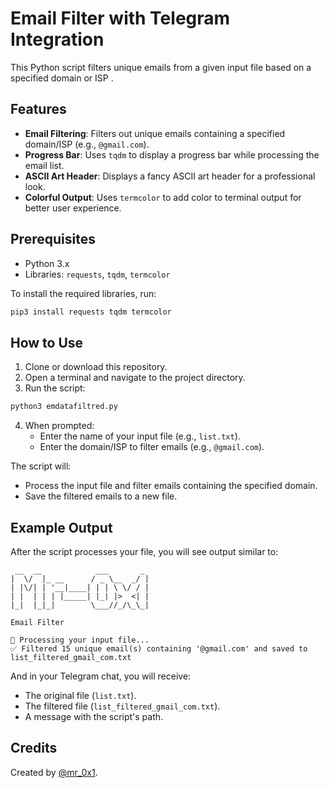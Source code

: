 
# Email Filter with Telegram Integration

This Python script filters unique emails from a given input file based on a specified domain or ISP .

## Features

- **Email Filtering**: Filters out unique emails containing a specified domain/ISP (e.g., `@gmail.com`).
- **Progress Bar**: Uses `tqdm` to display a progress bar while processing the email list.
- **ASCII Art Header**: Displays a fancy ASCII art header for a professional look.
- **Colorful Output**: Uses `termcolor` to add color to terminal output for better user experience.

## Prerequisites

- Python 3.x
- Libraries: `requests`, `tqdm`, `termcolor`

To install the required libraries, run:

```bash
pip3 install requests tqdm termcolor
```

## How to Use

1. Clone or download this repository.
2. Open a terminal and navigate to the project directory.
3. Run the script:

```bash
python3 emdatafiltred.py
```

4. When prompted:
    - Enter the name of your input file (e.g., `list.txt`).
    - Enter the domain/ISP to filter emails (e.g., `@gmail.com`).

The script will:
- Process the input file and filter emails containing the specified domain.
- Save the filtered emails to a new file.


## Example Output

After the script processes your file, you will see output similar to:

```
 __  __            ___       _ 
|  \/  |_ __      / _ \__  _/ |
| |\/| | '__|____| | | \ \/ / |
| |  | | | |_____| |_| |>  <| |
|_|  |_|_|        \___//_/\_\_|

Email Filter

🔄 Processing your input file...
✅ Filtered 15 unique email(s) containing '@gmail.com' and saved to list_filtered_gmail_com.txt
```

And in your Telegram chat, you will receive:
- The original file (`list.txt`).
- The filtered file (`list_filtered_gmail_com.txt`).
- A message with the script's path.

## Credits

Created by [@mr_0x1](https://github.com/Mr-0x1).
